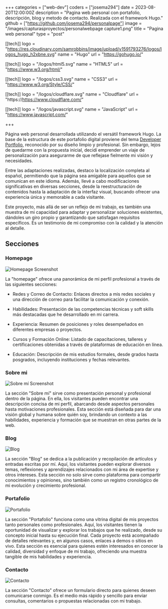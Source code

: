 +++
categories = ["web-dev"]
coders = ["josema294"]
date = 2023-08-20T12:00:00Z
description = "Pagina web personal con portafolio, descripción, blog y metodo de contacto. Realizada con el framework Hugo."
github = ["https://github.com/josema294/personalpage"]
image = "/images/capturasproyectos/personalwebpage capture1.png"
title = "Pagina web personal"
type = "post"

[[tech]]
logo = "https://res.cloudinary.com/samrobbins/image/upload/v1591793276/logos/logos_hugo_h2xbne.svg"
name = "Hugo"
url = "https://gohugo.io/"

[[tech]]
logo = "/logos/html5.svg"
name = "HTML5"
url = "https://www.w3.org/html/"

[[tech]]
logo = "/logos/css3.svg"
name = "CSS3"
url = "https://www.w3.org/Style/CSS/"

[[tech]]
logo = "/logos/cloudflare.svg"
name = "Cloudflare"
url = "https://https://www.cloudflare.com/"

[[tech]]
logo = "/logos/javascript.svg"
name = "JavaScript"
url = "https://www.javascript.com/"

+++

Página web personal desarrollada utilizando el versátil framework Hugo. La base de la estructura de este portafolio digital proviene del tema [Developer Portfolio](https://themes.gohugo.io/themes/hugo-developer-portfolio/), reconocido por su diseño limpio y profesional. Sin embargo, lejos de quedarme con la propuesta inicial, decidí emprender un viaje de personalización para asegurarme de que reflejase fielmente mi visión y necesidades.

Entre las adaptaciones realizadas, destaco la localización completa al español, permitiendo que la página sea amigable para aquellos que se comunican en este idioma. Además, llevé a cabo modificaciones significativas en diversas secciones, desde la reestructuración de contenidos hasta la adaptación de la interfaz visual, buscando ofrecer una experiencia única y memorable a cada visitante.

Este proyecto, más allá de ser un reflejo de mi trabajo, es también una muestra de mi capacidad para adaptar y personalizar soluciones existentes, dándoles un giro propio y garantizando que satisfagan requisitos específicos. Es un testimonio de mi compromiso con la calidad y la atención al detalle.



## Secciones

### Homepage

![Homepage Screenshot](/images/capturasproyectos/personalwebpage/personalwebpage_capture0.png "Homepage Screenshot")

La "homepage" ofrece una panorámica de mi perfil profesional a través de las siguientes secciones:

* Redes y Correo de Contacto: Enlaces directos a mis redes sociales y una dirección de correo para facilitar la comunicación y conexión.

* Habilidades: Presentación de las competencias técnicas y soft skills más destacadas que he desarrollado en mi carrera.

* Experiencia: Resumen de posiciones y roles desempeñados en diferentes empresas o proyectos.

* Cursos y Formación Online: Listado de capacitaciones, talleres y certificaciones obtenidas a través de plataformas de educación en línea.

* Educación: Descripción de mis estudios formales, desde grados hasta posgrados, incluyendo instituciones y fechas relevantes.

### Sobre mi

![Sobre mí Screenshot](/images/capturasproyectos/personalwebpage/personalwebpage_capture2.png "Sobre mí Screenshot, con un texto descriptivo y una foto de carnet")

La sección "Sobre mí" sirve como presentación personal y profesional dentro de la página. En ella, los visitantes pueden encontrar una descripción concisa de mi perfil, abarcando desde aspectos personales hasta motivaciones profesionales. Esta sección está diseñada para dar una visión global y humana sobre quién soy, brindando un contexto a las habilidades, experiencia y formación que se muestran en otras partes de la web.

### Blog

![Blog](/images/capturasproyectos/personalwebpage/personalwebpage_capture3.png)

La sección "Blog" se dedica a la publicación y recopilación de artículos y entradas escritas por mí. Aquí, los visitantes pueden explorar diversos temas, reflexiones y aprendizajes relacionados con mi área de expertise y otros intereses. Esta sección no solo sirve como plataforma para compartir conocimientos y opiniones, sino también como un registro cronológico de mi evolución y crecimiento profesional.

### Portafolio

![Portafolio](/images/capturasproyectos/personalwebpage/personalwebpage_capture4.png)

La sección "Portafolio" funciona como una vitrina digital de mis proyectos tanto personales como profesionales. Aquí, los visitantes tienen la oportunidad de visualizar y explorar los trabajos que he realizado, desde su concepto inicial hasta su ejecución final. Cada proyecto está acompañado de detalles relevantes y, en algunos casos, enlaces a demos o sitios en vivo. Esta sección es esencial para quienes estén interesados en conocer la calidad, diversidad y enfoque de mi trabajo, ofreciendo una muestra tangible de mis habilidades y experiencia.

### Contacto

![Contacto](/images/capturasproyectos/personalwebpage/personalwebpage_capture5.png)

La sección "Contacto" ofrece un formulario directo para quienes deseen comunicarse conmigo. Es el medio más rápido y sencillo para enviar consultas, comentarios o propuestas relacionadas con mi trabajo.

<!-- ## Installation

### Integrating into your site

To install this theme, first create a themes folder in your site with

```bash
mkdir themes
```

Then move into this directory with

```bash
cd themes
```

The repository can then be added either by cloning or adding as a submodule

```bash
# Cloning
git clone https://github.com/samrobbins85/hugo-developer-portfolio hugo-developer-portfolio
# Submodule
git submodule add https://github.com/samrobbins85/hugo-developer-portfolio hugo-developer-portfolio
```

In the `config.toml` file in your site directory add

```toml
theme="hugo-developer-portfolio"
```

### Creating a new site

If you just want to get set up with a new site, you can start from the Example Site I have provided. To do this:

1. Cut the `exampleSite` folder out of the theme and paste it wherever you want
2. Create a `theme` directory within the `exampleSite folder`
3. Paste the theme into this directory, ensuring is has the name `hugo-developer-portfolio`

## CMS

For the content management system I have used Forestry CMS. This provides great flexibility for adding and editing content and integrates great with Hugo as it commits markdown files directly to GitHub.

## Configuration

This is a highly configurable site, and as such, it will be unlikely that it will work with your existing site.

### Config.toml

`Config.toml` provides the basic structure of the site, it contains a range of sections

#### Base information

In the example site, the base information looks as follows

```toml
baseURL = "http://example.com" # The URL of your site
languageCode = "en-gb" # The language you want to display the site in
title = "Sam Robbins" # The title you want to appear in the address bar
theme = "hugo-developer-portfolio" # The theme, don't change this
```

#### Plugins

These are the essential plugins required to run the site, but you can add more if you need

```toml
[params.plugins]
  # CSS Plugins
  [[params.plugins.css]]
  URL = "https://cdn.jsdelivr.net/npm/uikit@3.2.6/dist/css/uikit.min.css"
  # JS Plugins
  [[params.plugins.js]]
  URL = "https://cdn.jsdelivr.net/npm/uikit@3.2.6/dist/js/uikit.min.js"
  [[params.plugins.js]]
  URL = "https://cdn.jsdelivr.net/npm/uikit@3.2.6/dist/js/uikit-icons.min.js"
```

#### Navigation

This specifies the titles for the entries in the taskbar. `name` can be changed to show a different name. `URL` should not be changed in most situations as the pages will exist at the old URLs rather than the new ones, so this will result in dead links.

```toml
# navigation
[menu]
  [[menu.main]]
  name = "About"
  URL = "about"
  [[menu.main]]
  name = "Blog"
  URL = "blog"
  [[menu.main]]
  name = "Portfolio"
  URL = "portfolio"
  [[menu.main]]
  name = "Contact"
  URL = "contact"
```

#### Params

This contains the other configuration information

```toml
[params]
home = "Home" # What you want the homepage to show up as in the menu bar
# Meta data
description = "The website of Sam Robbins, 2nd Year Computer Science Student at Durham University"
author = "Sam Robbins"


  [params.contact]
  formAction = "https://formspree.io/<Insert code>" # Add your formspree URL here to get emails

  # This contains the contact information for the footer
  [params.footer]
  email = "samrobbinsgb@gmail.com"
  address = "Durham, UK"
  googlemaps = "https://www.google.com/maps/embed/v1/place?q=place_id:ChIJwbHYJaUqfEgRK0Ui9dVGimc&key=AIzaSyAE_4rVAKux_DSPcb_OdSRDaovtPOSk_3U"
```

### homepage.yml

This file is stored in `data/homepage.yml`. It determines the content of the homepage and contains many sections

#### banner

This is the text in the hero section, change it to whatever you want

```yml
banner:
  title: Hi! I’m Sam
```

#### social

Put all of your social links here and they will appear in the social section

```yml
social:
  twitter: ""
  linkedin: sam-robbins-gb
  github: samrobbins85
  gitlab: ""
  facebook: ""
  instagram: ""
  gmail: samrobbinsgb
```

#### about

* `enable` can be used to hide this section
* `content` determines what text is shown here
* `btnText` changes the text on the button
* `URL` changes the URL the button directs to

```yml
about:
  enable: true
  content: 2nd Year Durham Computer Science Student
  button:
    btnText: Find out more
    URL: "/about"
```

#### skill

* `enable` can be used to hide this section
* `title` determines the text both under the image and in the modal
* `logo` determines the image that shows up
* `description` is the text that appears inside the modal

```yml
skill:
  enable: true
  item:
    - title: JavaScript
      logo: https://res.cloudinary.com/samrobbins/image/upload/v1591793272/logos/logos_javascript_adj1dx.svg
      description: Details coming soon, contact me if you want to know more
```

#### experience

* `enable` can be used to hide this section
* `logo` determines the image that shows up
* `title` is the main text that appears in the card
* `company` is the secondary text in the card
* `duration` is the tertiary text in the card

```yml
experience:
  enable: true
  item:
    - logo: https://res.cloudinary.com/samrobbins/image/upload/f_auto,q_auto/v1591793271/logos/logos_google_id6v9a.svg
      title: init.g
      company: Google
      duration: November 2019
```

#### hackathons

```yml
hackathons:
  enable: true
  item:
    - title: Hack Cambridge 2019
      description: Climate change simulator
      image: https://res.cloudinary.com/samrobbins/image/upload/f_auto,q_auto/v1591793405/stickers/Hack_Cambridge_101_ozoq5d.png
      url: javascript:void(0)
``` -->